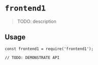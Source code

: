 # `frontend1`

> TODO: description

## Usage

```
const frontend1 = require('frontend1');

// TODO: DEMONSTRATE API
```
